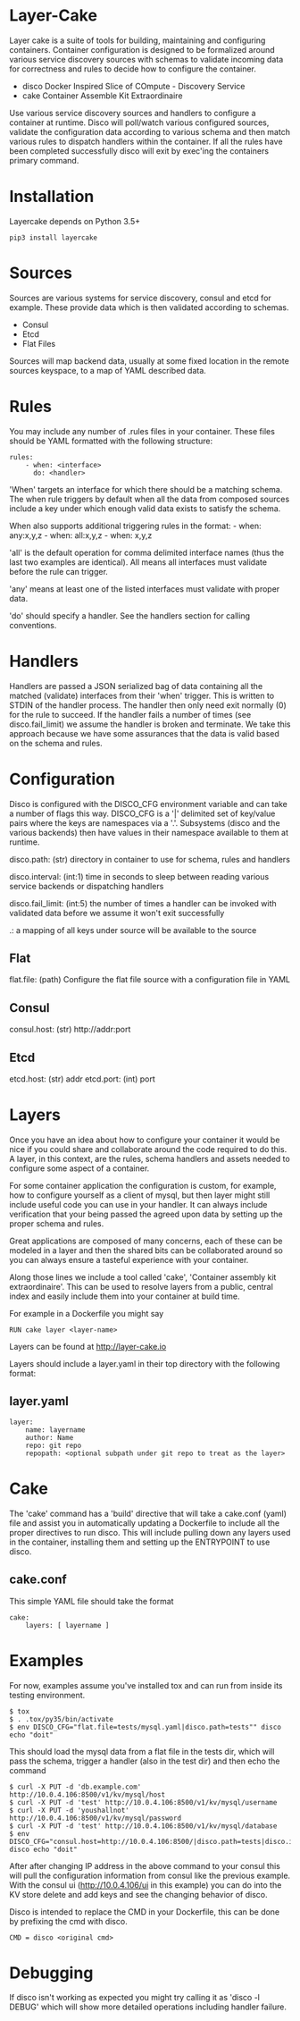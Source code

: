 Layer-Cake
==========

Layer cake is a suite of tools for building, maintaining and configuring
containers. Container configuration is designed to be formalized around various
service discovery sources with schemas to validate incoming data for
correctness and rules to decide how to configure the container.

- disco Docker Inspired Slice of COmpute  - Discovery Service
- cake  Container Assemble Kit Extraordinaire

Use various service discovery sources and handlers to configure a container at
runtime. Disco will poll/watch various configured sources, validate the
configuration data according to various schema and then match various rules to
dispatch handlers within the container. If all the rules have been completed
successfully disco will exit by exec'ing the containers primary command.

Installation
============

Layercake depends on Python 3.5+


    pip3 install layercake


Sources
=======

Sources are various systems for service discovery, consul and etcd for example.
These provide data which is then validated according to schemas.

- Consul
- Etcd
- Flat Files

Sources will map backend data, usually at some fixed location in the remote
sources keyspace, to a map of YAML described data.


Rules
=====

You may include any number of .rules files in your container. These files
should be YAML formatted with the following structure:

    rules:
        - when: <interface>
          do: <handler>

'When' targets an interface for which there should be a matching schema. The
when rule triggers by default when all the data from composed sources include a
key under which enough valid data exists to satisfy the schema.

When also supports additional triggering rules in the format:
    - when: any:x,y,z
    - when: all:x,y,z
    - when: x,y,z

'all' is the default operation for comma delimited interface names (thus the
last two examples are identical). All means all interfaces must validate before
the rule can trigger.

'any' means at least one of the listed interfaces must validate with proper
data.

'do' should specify a handler. See the handlers section for calling
conventions.

Handlers
========
Handlers are passed a JSON serialized bag of data containing all the matched
(validate) interfaces from their 'when' trigger. This is written to STDIN of
the handler process. The handler then only need exit normally (0) for the rule
to succeed. If the handler fails a number of times (see disco.fail_limit) we
assume the handler is broken and terminate. We take this approach because we
have some assurances that the data is valid based on the schema and rules.



Configuration
=============

Disco is configured with the DISCO_CFG environment variable and can take a
number of flags this way. DISCO_CFG is a '|' delimited set of key/value pairs
where the keys are namespaces via a '.'. Subsystems (disco and the various
backends) then have values in their namespace available to them at runtime.


  disco.path: (str) directory in container to use for schema, rules and
  handlers

  disco.interval: (int:1) time in seconds to sleep between reading various
  service backends or dispatching handlers

  disco.fail_limit: (int:5) the number of times a handler can be invoked with
  validated data before we assume it won't exit successfully


  <source>.<key>: a mapping of all keys under source will be available to the
  source 


  Flat
  ----
  flat.file: (path) Configure the flat file source with a configuration file in YAML

  Consul
  ------
  consul.host: (str) http://addr:port

  Etcd
  ----
  etcd.host: (str) addr
  etcd.port: (int) port


Layers
======

Once you have an idea about how to configure your container it would be nice if
you could share and collaborate around the code required to do this. A layer,
in this context, are the rules, schema handlers and assets needed to configure
some aspect of a container.

For some container application the configuration is custom, for example, how to
configure yourself as a client of mysql, but then layer might still include
useful code you can use in your handler. It can always include verification
that your being passed the agreed upon data by setting up the proper schema and
rules.

Great applications are composed of many concerns, each of these can be modeled
in a layer and then the shared bits can be collaborated around so you can
always ensure a tasteful experience with your container.  

Along those lines we include a tool called 'cake', 'Container assembly kit
extraordinaire'. This can be used to resolve layers from a public, central
index and easily include them into your container at build time.

For example in a Dockerfile you might say

    RUN cake layer <layer-name>


Layers can be found at http://layer-cake.io

Layers should include a layer.yaml in their top directory with the following format:

layer.yaml
----------

    layer:
        name: layername
        author: Name
        repo: git repo
        repopath: <optional subpath under git repo to treat as the layer>


Cake
====

The 'cake' command has a 'build' directive that will take a cake.conf (yaml)
file and assist you in automatically updating a Dockerfile to include all the
proper directives to run disco. This will include pulling down any layers used
in the container, installing them and setting up the ENTRYPOINT to use disco.

cake.conf
---------

This simple YAML file should take the format 

    cake:
        layers: [ layername ]


Examples
========

For now, examples assume you've installed tox and can run from inside its
testing environment. 

    $ tox
    $ . .tox/py35/bin/activate
    $ env DISCO_CFG="flat.file=tests/mysql.yaml|disco.path=tests"" disco echo "doit"

This should load the mysql data from a flat file in the tests dir, which will
pass the schema, trigger a handler (also in the test dir) and then echo the
command

    $ curl -X PUT -d 'db.example.com' http://10.0.4.106:8500/v1/kv/mysql/host
    $ curl -X PUT -d 'test' http://10.0.4.106:8500/v1/kv/mysql/username
    $ curl -X PUT -d 'youshallnot' http://10.0.4.106:8500/v1/kv/mysql/password
    $ curl -X PUT -d 'test' http://10.0.4.106:8500/v1/kv/mysql/database
    $ env DISCO_CFG="consul.host=http://10.0.4.106:8500/|disco.path=tests|disco.interval=5" disco echo "doit"

After after changing IP address in the above command to your consul this will
pull the configuration information from consul like the previous example. With
the consul ui (http://10.0.4.106/ui in this example) you can do into the KV
store delete and add keys and see the changing behavior of disco.


Disco is intended to replace the CMD in your Dockerfile, this can be done by
prefixing the cmd with disco.

    CMD = disco <original cmd>


Debugging
=========

If disco isn't working as expected you might try calling it as 'disco -l DEBUG'
which will show more detailed operations including handler failure.
